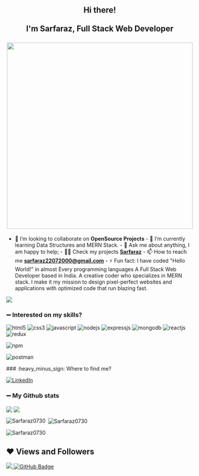 <h2 align="center">
  <abc>
    <br />Hi there!
    <br />
    <br />
    I'm Sarfaraz, Full Stack Web Developer<br />
    <br />
    <img
      src="https://media.giphy.com/media/SWoSkN6DxTszqIKEqv/giphy.gif"
      width="500"
    />
  </abc>
</h2>

<!-- **sarfaraz0730/sarfaraz0730** is a ✨ _special_ ✨ repository because its `README.md` (this file) appears on your GitHub profile.
Here are some ideas to get you started: -->
- 👯 I’m looking to collaborate on **OpenSource Projects** - 🌱 I’m currently
learning Data Structures and MERN Stack. - 💬 Ask me about anything, I am happy
to help; - 👨‍💻 Check my projects
**[Sarfaraz](https://github.com/Sarfaraz0730?tab=repositories)** - 📫 How to
reach me **sarfaraz22072000@gmail.com** - ⚡ Fun fact: I have coded "Hello
World!" in almost Every programming languages A Full Stack Web Developer based
in India. A creative coder who specializes in MERN stack. I make it my mission
to design pixel-perfect websites and applications with optimized code that run
blazing fast.

<img src="https://badges.pufler.dev/Commits/yearly/Sarfaraz0730" />

### :heavy_minus_sign: Interested on my skills?
<p>
  <a
    ><img
      src="https://img.shields.io/badge/HTML5-E34F26?style=for-the-badge&logo=html5&logoColor=white"
      alt="html5"
  /></a>
  <a
    ><img
      src="https://img.shields.io/badge/CSS3-1572B6?style=for-the-badge&logo=css3&logoColor=white"
      alt="css3"
    />
  </a>
  <a
    ><img
      src="https://img.shields.io/badge/JavaScript-323330?style=for-the-badge&logo=javascript&logoColor=F7DF1E"
      alt="javascript"
  /></a>
  <a
    ><img
      src="https://img.shields.io/badge/Node.js-339933?style=for-the-badge&logo=nodedotjs&logoColor=white"
      alt="nodejs"
  /></a>
  <a
    ><img
      src="https://img.shields.io/badge/Express.js-000000?style=for-the-badge&logo=express&logoColor=white"
      alt="expressjs"
  /></a>
  <a
    ><img
      src="https://img.shields.io/badge/MongoDB-4EA94B?style=for-the-badge&logo=mongodb&logoColor=white"
      alt="mongodb"
  /></a>
  <a
    ><img
      src="https://img.shields.io/badge/React-20232A?style=for-the-badge&logo=react&logoColor=61DAFB"
      alt="reactjs"
  /></a>
  <a
    ><img
      src="https://img.shields.io/badge/Redux-593D88?style=for-the-badge&logo=redux&logoColor=white"
      alt="redux"
  /></a>

  <a
    ><img
      src="https://img.shields.io/badge/npm-CB3837?style=for-the-badge&logo=npm&logoColor=white"
      alt="npm"
  /></a>

  <a
    ><img
      src="https://img.shields.io/badge/Postman-FF6C37?style=for-the-badge&logo=Postman&logoColor=white"
      alt="postman"
  /></a>
</p>
### :heavy_minus_sign: Where to find me?
<p>
  <a
    href="https://www.linkedin.com/in/sarfaraz-sheikh-5622561a7/"
    target="_blank"
  >
    <img
      alt="LinkedIn"
      src="https://img.shields.io/badge/linkedin-%230077B5.svg?&style=for-the-badge&logo=linkedin&logoColor=white"
  /></a>
</p>

### :heavy_minus_sign: My Github stats
<p>
  <img
    align="center"
    src="https://github-readme-stats.vercel.app/api?username=Sarfaraz0730&count_private=true&show_icons=trueline_height=21&bg_color=0,EC6C6C,FFD479,FFFC79,73FA79&theme=graywhite"
  />
  <img
    align="center"
    src="https://github-readme-streak-stats.herokuapp.com/?user=Sarfaraz0730&theme=dracula"
  />
</p>
<p>
  <img
    align="left"
    src="https://github-readme-stats.vercel.app/api/top-langs?username=Sarfaraz0730&show_icons=true&locale=en&layout=compact"
    alt="Sarfaraz0730"
  />
</p>
<p>
  &nbsp;<img
    align="center"
    src="https://github-readme-stats.vercel.app/api?username=Sarfaraz0730&show_icons=true&locale=en"
    alt="Sarfaraz0730"
  />
</p>
<p>
  <img
    align="center"
    src="https://github-readme-streak-stats.herokuapp.com/?user=Sarfaraz0730&"
    alt="Sarfaraz0730"
  />
</p>

## ❤ Views and Followers
<a href="https://github.com/Meghna-DAS/github-profile-views-counter">
  <img src="https://komarev.com/ghpvc/?username=Sarfaraz0730" />
</a>
<a href="https://github.com/Sarfaraz0730?tab=followers"
  ><img
    src="https://img.shields.io/github/followers/Sarfaraz0730?label=Followers&style=social"
    alt="GitHub Badge"
/></a>
